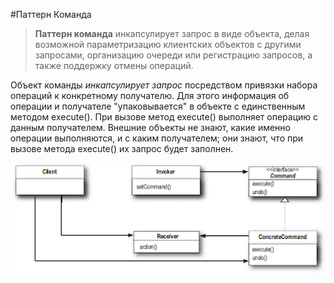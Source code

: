 #Паттерн Команда

> **Паттерн команда** инкапсулирует запрос в виде объекта, делая возможной параметризацию клиентских объектов с другими 
запросами, организацию очереди или регистрацию запросов, а также поддержку отмены операций.

Объект команды *инкапсулирует запрос* посредством привязки набора операций к конкретному получателю. Для этого информация
об операции и получателе "упаковывается" в объекте с единственным методом execute(). При вызове метод execute() выполняет 
операцию с данным получателем. Внешние объекты не знают, какие именно операции выполняются, и с каким получателем; они знают,
что при вызове метода execute() их запрос будет заполнен.

![alt_text](etc/img.png)